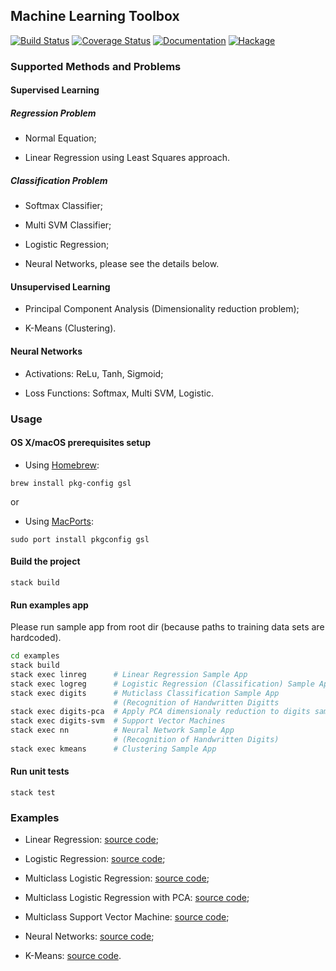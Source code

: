 ## Machine Learning Toolbox

[![Build Status](https://travis-ci.org/aligusnet/mltool.svg?branch=master)](https://travis-ci.org/aligusnet/mltool)
[![Coverage Status](https://coveralls.io/repos/github/aligusnet/mltool/badge.svg)](https://coveralls.io/github/aligusnet/mltool)
[![Documentation](https://img.shields.io/badge/mltool-documentation-blue.svg)](https://aligusnet.github.io/mltool-docs/doc/index.html)
[![Hackage](https://img.shields.io/hackage/v/mltool.svg)](https://hackage.haskell.org/package/mltool)

### Supported Methods and Problems

#### Supervised Learning

##### Regression Problem

* Normal Equation;

* Linear Regression using Least Squares approach.

##### Classification Problem

* Softmax Classifier;

* Multi SVM Classifier;

* Logistic Regression;

* Neural Networks, please see the details below.

#### Unsupervised Learning

* Principal Component Analysis (Dimensionality reduction problem);

* K-Means (Clustering).

#### Neural Networks

* Activations: ReLu, Tanh, Sigmoid;

* Loss Functions: Softmax, Multi SVM, Logistic.

### Usage

#### OS X/macOS prerequisites setup

* Using [Homebrew](https://brew.sh/):

```
brew install pkg-config gsl
```

or 

* Using [MacPorts](https://www.macports.org/):

```
sudo port install pkgconfig gsl
```

#### Build the project

    stack build

#### Run examples app

Please run sample app from root dir (because paths to training data sets are hardcoded).

```bash
cd examples
stack build
stack exec linreg      # Linear Regression Sample App
stack exec logreg      # Logistic Regression (Classification) Sample App
stack exec digits      # Muticlass Classification Sample App
                       # (Recognition of Handwritten Digitts
stack exec digits-pca  # Apply PCA dimensionaly reduction to digits sample app
stack exec digits-svm  # Support Vector Machines
stack exec nn          # Neural Network Sample App
                       # (Recognition of Handwritten Digits)
stack exec kmeans      # Clustering Sample App
```

#### Run unit tests

    stack test


### Examples

* Linear Regression: [source code](https://github.com/aligusnet/mltool/blob/master/examples/linear_regression/Main.hs);

* Logistic Regression: [source code](https://github.com/aligusnet/mltool/blob/master/examples/logistic_regression/Main.hs);

* Multiclass Logistic Regression: [source code](https://github.com/aligusnet/mltool/blob/master/examples/digits_classification/Main.hs);

* Multiclass Logistic Regression with PCA: [source code](https://github.com/aligusnet/mltool/blob/master/examples/digits_classification_pca/Main.hs);

* Multiclass Support Vector Machine: [source code](https://github.com/aligusnet/mltool/blob/master/examples/digits_classification_svm/Main.hs);

* Neural Networks: [source code](https://github.com/aligusnet/mltool/blob/master/examples/neural_networks/Main.hs);

* K-Means: [source code](https://github.com/aligusnet/mltool/blob/master/examples/kmeans/Main.hs).
